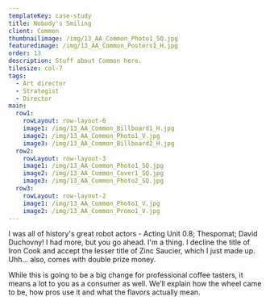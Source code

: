 ```yaml
---
templateKey: case-study
title: Nobody's Smiling
client: Common
thumbnailimage: /img/13_AA_Common_Photo1_SQ.jpg
featuredimage: /img/13_AA_Common_Posters1_H.jpg
order: 13
description: Stuff about Common here.
tilesize: col-7
tags:
  - Art director
  - Strategist
  - Director
main:
  row1:
    rowLayout: row-layout-6
    image1: /img/13_AA_Common_Billboard1_H.jpg
    image2: /img/13_AA_Common_Photo1_V.jpg
    image3: /img/13_AA_Common_Billboard2_H.jpg
  row2:
    rowLayout: row-layout-3
    image1: /img/13_AA_Common_Photo1_SQ.jpg
    image2: /img/13_AA_Common_Cover1_SQ.jpg
    image3: /img/13_AA_Common_Photo2_SQ.jpg
  row3:
    rowLayout: row-layout-2
    image1: /img/13_AA_Common_Photo1_V.jpg
    image2: /img/13_AA_Common_Promo1_V.jpg  
---
```

I was all of history's great robot actors - Acting Unit 0.8; Thespomat; David Duchovny! I had more, but you go ahead. I'm a thing. I decline the title of Iron Cook and accept the lesser title of Zinc Saucier, which I just made up. Uhh… also, comes with double prize money.

While this is going to be a big change for professional coffee tasters, it means a lot to you as a consumer as well. We’ll explain how the wheel came to be, how pros use it and what the flavors actually mean.
